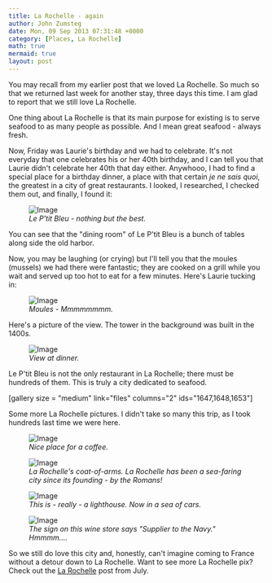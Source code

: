 ```yaml
---
title: La Rochelle - again
author: John Zumsteg
date: Mon, 09 Sep 2013 07:31:48 +0000
category: [Places, La Rochelle]
math: true
mermaid: true
layout: post
---
```

You may recall from my earlier post that we loved La Rochelle. So much so that we returned last week for another stay, three days this time. I am glad to report that we still love La Rochelle.

One thing about La Rochelle is that its main purpose for existing is to serve seafood to as many people as possible. And I mean great seafood - always fresh.

Now, Friday was Laurie's birthday and we had to celebrate. It's not everyday that one celebrates his or her 40th birthday, and I can tell you that Laurie didn't celebrate her 40th that day either. Anywhooo, I had to find a special place for a birthday dinner, a place with that certain <em>je ne sais quoi</em>, the greatest in a city of great restaurants. I looked, I researched, I checked them out, and finally, I found it:

<figure>
	<img class = "landscape" src="{{"/assets/images/2013/09/DSC04037.jpg" | prepend: site.baseurl  }}" alt="Image" />
	<figcaption><em>Le P'tit Bleu - nothing but the best.</em></figcaption>
</figure>



You can see that the "dining room" of Le P'tit Bleu is a bunch of tables along side the old harbor.

Now, you may be laughing (or crying) but I'll tell you that the moules (mussels) we had there were fantastic; they are cooked on a grill while you wait and served up too hot to eat for a few minutes. Here's Laurie tucking in:

<figure>	
<img class = "portrait" src="{{"/assets/images/2013/09/DSC04031.jpg" | prepend: site.baseurl  }}" alt="Image" />
	<figcaption><em>Moules - Mmmmmmmm.</em></figcaption>
</figure>



Here's a picture of the view. The tower in the background was built in the 1400s.

<figure>
	<img class = "landscape" src="{{"/assets/images/2013/09/DSC04034.jpg" | prepend: site.baseurl  }}" alt="Image" />
	<figcaption><em>View at dinner.</em></figcaption>
</figure>



Le P'tit Bleu is not the only restaurant in La Rochelle; there must be hundreds of them. This is truly a city dedicated to seafood.

[gallery size = "medium" link="files" columns="2" ids="1647,1648,1653"]

Some more La Rochelle pictures. I didn't take so many this trip, as I took hundreds last time we were here.

<figure>	<img class = "portrait" src="{{"/assets/images/2013/09/DSC04053.jpg" | prepend: site.baseurl  }}" alt="Image" />
	<figcaption><em>Nice place for a coffee.</em></figcaption>
</figure>



<figure>	<img class = "portrait" src="{{"/assets/images/2013/09/DSC04049.jpg" | prepend: site.baseurl  }}" alt="Image" />
	<figcaption><em>La Rochelle's coat-of-arms. La Rochelle has been a sea-faring city since its founding - by the Romans!</em></figcaption>
</figure>



<figure>
	<img class = "landscape" src="{{"/assets/images/2013/09/DSC04044.jpg" | prepend: site.baseurl  }}" alt="Image" />
	<figcaption><em>This is - really - a lighthouse. Now in a sea of cars.</em></figcaption>
</figure>



<figure>	<img class = "portrait" src="{{"/assets/images/2013/09/DSC04056.jpg" | prepend: site.baseurl  }}" alt="Image" />
	<figcaption><em>The sign on this wine store says "Supplier to the Navy." Hmmmm....</em></figcaption>
</figure>



So we still do love this city and, honestly, can't imagine coming to France without a detour down to La Rochelle. Want to see more La Rochelle pix? Check out the <a href="http://zumsteg.us/?p=769" title="La Rochelle">La Rochelle</a> post from July. 
